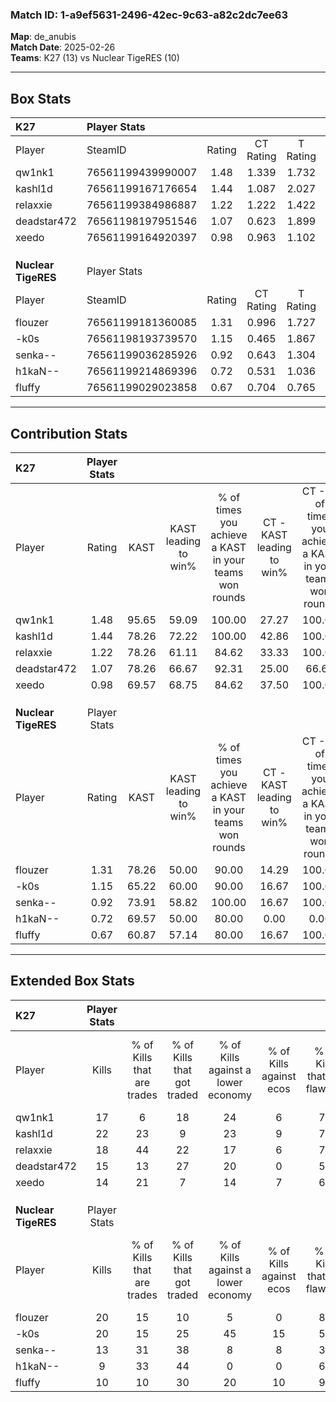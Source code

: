 ### Match ID: 1-a9ef5631-2496-42ec-9c63-a82c2dc7ee63  
**Map**: de_anubis  
**Match Date**: 2025-02-26  
**Teams**: K27 (13) vs Nuclear TigeRES (10)  

---  

## Box Stats  

| **K27**             | Player Stats      |        |           |          |       |      |       |         |        |      |     |
| :- | :- | :-: | :-: | :-: | :-: | :-: | :-: | :-: | :-: | :-: | :-: |
| Player              | SteamID           | Rating | CT Rating | T Rating | KAST  | ADR  | Kills | Assists | Deaths | K/D  | HS% |
| qw1nk1              | 76561199439990007 |  1.48  |   1.339   |  1.732   | 95.65 | 97.4 |  17   |   11    |   12   | 1.42 | 76  |
| kashl1d             | 76561199167176654 |  1.44  |   1.087   |  2.027   | 78.26 | 87.7 |  22   |    1    |   13   | 1.69 | 27  |
| relaxxie            | 76561199384986887 |  1.22  |   1.222   |  1.422   | 78.26 | 78.7 |  18   |    8    |   16   | 1.13 | 38  |
| deadstar472         | 76561198197951546 |  1.07  |   0.623   |  1.899   | 78.26 | 73.0 |  15   |    7    |   17   | 0.88 | 60  |
| xeedo               | 76561199164920397 |  0.98  |   0.963   |  1.102   | 69.57 | 57.8 |  14   |    5    |   14   | 1.00 | 57  |
|                     |                   |        |           |          |       |      |       |         |        |      |     |
|                     |                   |        |           |          |       |      |       |         |        |      |     |
|                     |                   |        |           |          |       |      |       |         |        |      |     |
| **Nuclear TigeRES** | Player Stats      |        |           |          |       |      |       |         |        |      |     |
| Player              | SteamID           | Rating | CT Rating | T Rating | KAST  | ADR  | Kills | Assists | Deaths | K/D  | HS% |
| flouzer             | 76561199181360085 |  1.31  |   0.996   |  1.727   | 78.26 | 75.7 |  20   |    1    |   14   | 1.43 | 55  |
| -k0s                | 76561198193739570 |  1.15  |   0.465   |  1.867   | 65.22 | 91.9 |  20   |    7    |   20   | 1.00 | 50  |
| senka--             | 76561199036285926 |  0.92  |   0.643   |  1.304   | 73.91 | 69.9 |  13   |    5    |   18   | 0.72 | 38  |
| h1kaN--             | 76561199214869396 |  0.72  |   0.531   |  1.036   | 69.57 | 63.3 |   9   |    7    |   18   | 0.50 | 66  |
| fluffy              | 76561199029023858 |  0.67  |   0.704   |  0.765   | 60.87 | 41.9 |  10   |    5    |   16   | 0.63 | 10  |
---  

## Contribution Stats  

| **K27**             | Player Stats |       |                      |                                                        |                           |                                                             |                          |                                                            |
| :- | :-: | :-: | :-: | :-: | :-: | :-: | :-: | :-: |
| Player              |    Rating    | KAST  | KAST leading to win% | % of times you achieve a KAST in your teams won rounds | CT - KAST leading to win% | CT - % of times you achieve a KAST in your teams won rounds | T - KAST leading to win% | T - % of times you achieve a KAST in your teams won rounds |
| qw1nk1              |     1.48     | 95.65 |        59.09         |                         100.00                         |           27.27           |                           100.00                            |          90.91           |                           100.00                           |
| kashl1d             |     1.44     | 78.26 |        72.22         |                         100.00                         |           42.86           |                           100.00                            |          90.91           |                           100.00                           |
| relaxxie            |     1.22     | 78.26 |        61.11         |                         84.62                          |           33.33           |                           100.00                            |          88.89           |                           80.00                            |
| deadstar472         |     1.07     | 78.26 |        66.67         |                         92.31                          |           25.00           |                            66.67                            |          100.00          |                           100.00                           |
| xeedo               |     0.98     | 69.57 |        68.75         |                         84.62                          |           37.50           |                           100.00                            |          100.00          |                           80.00                            |
|                     |              |       |                      |                                                        |                           |                                                             |                          |                                                            |
|                     |              |       |                      |                                                        |                           |                                                             |                          |                                                            |
|                     |              |       |                      |                                                        |                           |                                                             |                          |                                                            |
| **Nuclear TigeRES** | Player Stats |       |                      |                                                        |                           |                                                             |                          |                                                            |
| Player              |    Rating    | KAST  | KAST leading to win% | % of times you achieve a KAST in your teams won rounds | CT - KAST leading to win% | CT - % of times you achieve a KAST in your teams won rounds | T - KAST leading to win% | T - % of times you achieve a KAST in your teams won rounds |
| flouzer             |     1.31     | 78.26 |        50.00         |                         90.00                          |           14.29           |                           100.00                            |          72.73           |                           88.89                            |
| -k0s                |     1.15     | 65.22 |        60.00         |                         90.00                          |           16.67           |                           100.00                            |          88.89           |                           88.89                            |
| senka--             |     0.92     | 73.91 |        58.82         |                         100.00                         |           16.67           |                           100.00                            |          81.82           |                           100.00                           |
| h1kaN--             |     0.72     | 69.57 |        50.00         |                         80.00                          |           0.00            |                            0.00                             |          88.89           |                           88.89                            |
| fluffy              |     0.67     | 60.87 |        57.14         |                         80.00                          |           16.67           |                           100.00                            |          87.50           |                           77.78                            |
---  

## Extended Box Stats  

| **K27**             | Player Stats |                            |                            |                                    |                         |                              |                                 |        |                             |                                     |                          |                               |                            |
| :- | :-: | :-: | :-: | :-: | :-: | :-: | :-: | :-: | :-: | :-: | :-: | :-: | :-: |
| Player              |    Kills     | % of Kills that are trades | % of Kills that got traded | % of Kills against a lower economy | % of Kills against ecos | % of Kills that are flawless | % of Kills that are close duels | Deaths | % of Deaths that get traded | % of Deaths against a lower economy | % of Deaths against ecos | % of Deaths that are flawless | % of Deaths that are close |
| qw1nk1              |      17      |             6              |             18             |                 24                 |            6            |              76              |                6                |   12   |             17              |                 17                  |            0             |              58               |             0              |
| kashl1d             |      22      |             23             |             9              |                 23                 |            9            |              73              |                9                |   13   |             31              |                  8                  |            0             |              77               |             0              |
| relaxxie            |      18      |             44             |             22             |                 17                 |            6            |              78              |                0                |   16   |             25              |                 25                  |            6             |              50               |             0              |
| deadstar472         |      15      |             13             |             27             |                 20                 |            0            |              53              |               13                |   17   |             41              |                 18                  |            6             |              59               |             24             |
| xeedo               |      14      |             21             |             7              |                 14                 |            7            |              64              |                7                |   14   |             14              |                 14                  |            0             |              71               |             7              |
|                     |              |                            |                            |                                    |                         |                              |                                 |        |                             |                                     |                          |                               |                            |
|                     |              |                            |                            |                                    |                         |                              |                                 |        |                             |                                     |                          |                               |                            |
|                     |              |                            |                            |                                    |                         |                              |                                 |        |                             |                                     |                          |                               |                            |
| **Nuclear TigeRES** | Player Stats |                            |                            |                                    |                         |                              |                                 |        |                             |                                     |                          |                               |                            |
| Player              |    Kills     | % of Kills that are trades | % of Kills that got traded | % of Kills against a lower economy | % of Kills against ecos | % of Kills that are flawless | % of Kills that are close duels | Deaths | % of Deaths that get traded | % of Deaths against a lower economy | % of Deaths against ecos | % of Deaths that are flawless | % of Deaths that are close |
| flouzer             |      20      |             15             |             10             |                 5                  |            0            |              80              |                5                |   14   |             21              |                  7                  |            0             |              57               |             0              |
| -k0s                |      20      |             15             |             25             |                 45                 |           15            |              50              |               15                |   20   |             10              |                 15                  |            5             |              70               |             5              |
| senka--             |      13      |             31             |             38             |                 8                  |            8            |              31              |                0                |   18   |             17              |                  6                  |            0             |              72               |             11             |
| h1kaN--             |      9       |             33             |             44             |                 0                  |            0            |              67              |               11                |   18   |             17              |                 11                  |            0             |              50               |             17             |
| fluffy              |      10      |             10             |             30             |                 20                 |           10            |              90              |                0                |   16   |             19              |                  6                  |            0             |              100              |             0              |
